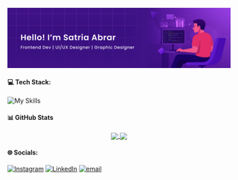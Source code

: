 ![Satria Abrar](img/header.png)

#### 💻 Tech Stack:
![My Skills](https://skillicons.dev/icons?i=figma,laravel,js,ts,html,css,nextjs,flutter,mysql)

#### 📊 GitHub Stats
<div align="center">
  <a href="https://github.com/satriaabraarr">
    <img height="165" align="center" src="https://github-readme-stats.vercel.app/api?username=satriaabraarr&show_icons=true&theme=radical&hide_border=true" />
  </a>
  <a href="https://github.com/satriaabraarr">
    <img height="165" align="center" src="https://github-readme-stats.vercel.app/api/top-langs/?username=satriaabraarr&layout=compact&theme=radical&hide_border=true" />
  </a>
</div>

#### 🌐 Socials:
[![Instagram](https://img.shields.io/badge/Instagram-%23E4405F.svg?logo=Instagram&logoColor=white)](https://instagram.com/satriaabraarr) [![LinkedIn](https://img.shields.io/badge/LinkedIn-%230077B5.svg?logo=linkedin&logoColor=white)](https://linkedin.com/in/satriaabrar) [![email](https://img.shields.io/badge/Email-D14836?logo=gmail&logoColor=white)](mailto:satria.abrarr@gmail.com)